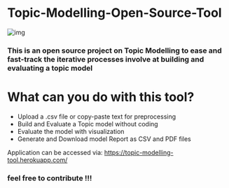 # Topic-Modelling-Open-Source-Tool
![img](https://github.com/opeyemibami/Topic-Modelling-Open-Source-Tool/blob/master/img/img1.png)
### This is an open source project on Topic Modelling to ease and fast-track the iterative processes involve at building and evaluating a topic model 
# What can you do with this tool?
- Upload a .csv file or copy-paste text for preprocessing 
- Build and Evaluate a Topic model without coding
- Evaluate the model with visualization 
- Generate and Download model Report as CSV and PDF files 

Application can be accessed via: https://topic-modelling-tool.herokuapp.com/
### feel free to contribute !!!
